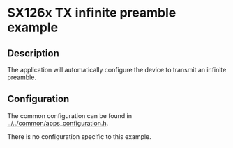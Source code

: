 # SX126x TX infinite preamble example

## Description

The application will automatically configure the device to transmit an infinite preamble.

## Configuration

The common configuration can be found in [../../common/apps_configuration.h](../../common/apps_configuration.h).

There is no configuration specific to this example.
